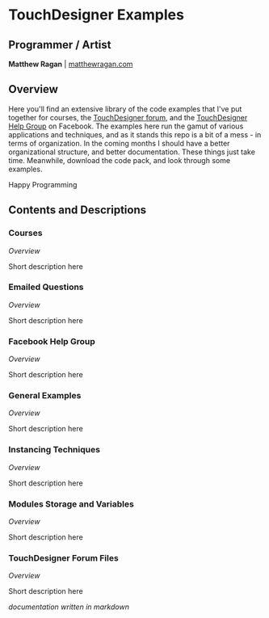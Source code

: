 # TouchDesigner Examples #

## Programmer / Artist ##

**Matthew Ragan** | [ matthewragan.com](http://matthewragan.com)  

## Overview ##

Here  you'll find an extensive library of the code examples that I've put together for courses, the [TouchDesigner forum](http://derivative.ca/Forum/), and the [TouchDesigner Help Group](https://www.facebook.com/groups/touchdesignerhelp/) on Facebook. The examples here run the gamut of various applications and techniques, and as it stands this repo is a bit of a mess - in terms of organization. In the coming months I should have a better organizational structure, and better documentation. These things just take time. Meanwhile, download the code pack, and look through some examples.

Happy Programming

## Contents and Descriptions ##

### Courses ###

*Overview*

Short description here

### Emailed Questions ###

*Overview*

Short description here

### Facebook Help Group ###

*Overview*

Short description here

### General Examples ###

*Overview*

Short description here

### Instancing Techniques ###

*Overview*

Short description here

### Modules Storage and Variables ###

*Overview*

Short description here

### TouchDesigner Forum Files ###

*Overview*

Short description here

_documentation written in markdown_